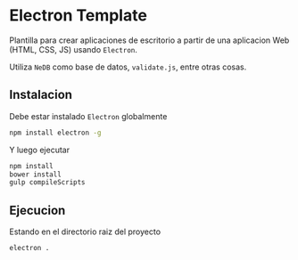 # Electron Template

Plantilla para crear aplicaciones de escritorio a partir de una aplicacion Web (HTML, CSS, JS) usando `Electron`.

Utiliza `NeDB` como base de datos, `validate.js`, entre otras cosas.

## Instalacion

Debe estar instalado `Electron` globalmente

```bash
npm install electron -g
```

Y luego ejecutar

```bash
npm install
bower install
gulp compileScripts
```

## Ejecucion

Estando en el directorio raiz del proyecto

```bash
electron .
```
